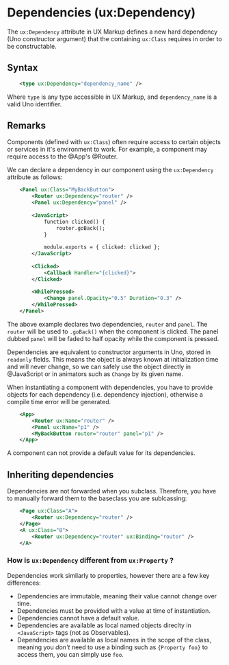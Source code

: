 # Dependencies (ux:Dependency)

The `ux:Dependency` attribute in UX Markup defines a new hard dependency (Uno constructor argument) that the containing `ux:Class` requires in order to be constructable.

## Syntax

```xml
	<type ux:Dependency="dependency_name" />
```

Where `type` is any type accessible in UX Markup, and `dependency_name` is a valid Uno identifier.

## Remarks

Components (defined with `ux:Class`) often require access to certain objects or services in it's environment to work. For example, a component may require access to the @App's @Router. 

We can declare a dependency in our component using the `ux:Dependency` attribute as follows:

```xml
	<Panel ux:Class="MyBackButton">
		<Router ux:Dependency="router" />
		<Panel ux:Dependency="panel" />
		
		<JavaScript>
			function clicked() {
				router.goBack();
			}
			
			module.exports = { clicked: clicked };
		</JavaScript>
		
		<Clicked>
			<Callback Handler="{clicked}">
		</Clicked>
		
		<WhilePressed>
			<Change panel.Opacity="0.5" Duration="0.3" />
		</WhilePressed>
	</Panel>
```

The above example declares two dependencies, `router` and `panel`. The `router` will be used to `.goBack()` when the component is clicked. The panel dubbed `panel` will be faded to half opacity while the component is pressed.

Dependencies are equivalent to constructor arguments in Uno, stored in `readonly` fields. This means the object is always known at initialization time and will never change, so we can safely use the object directly in @JavaScript or in animators such as `Change` by its given name.

When instantiating a component with dependencies, you have to provide objects for each dependency (i.e. dependency injection), otherwise a compile time error will be generated. 

```xml
	<App>
		<Router ux:Name="router" />
		<Panel ux:Name="p1" />
		<MyBackButton router="router" panel="p1" />
	</App>
```

A component can not provide a default value for its dependencies.

## Inheriting dependencies

Dependencies are not forwarded when you subclass. Therefore, you have to manually forward them to the baseclass you are sublcassing:

```xml
	<Page ux:Class="A">
		<Router ux:Dependency="router" />
	</Page>
	<A ux:Class="B">
		<Router ux:Dependency="router" ux:Binding="router" />
	</A>
```

### How is `ux:Dependency` different from `ux:Property` ?

Dependencies work similarly to properties, however there are a few key differences:

- Dependencies are immutable, meaning their value cannot change over time.
- Dependencies must be provided with a value at time of instantiation.
- Dependencies cannot have a default value.
- Dependencies are available as local named objects direclty in `<JavaScript>` tags (not as Observables).
- Dependencies are available as local names in the scope of the class, meaning you *don't* need to use a binding such as `{Property foo}` to access them, you can simply use `foo`.

